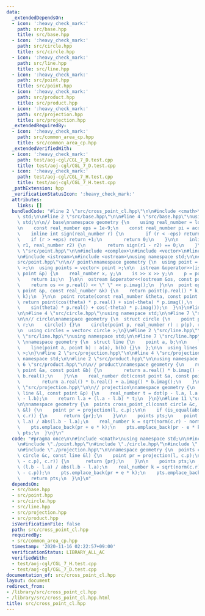 ```yaml
---
data:
  _extendedDependsOn:
  - icon: ':heavy_check_mark:'
    path: src/base.hpp
    title: src/base.hpp
  - icon: ':heavy_check_mark:'
    path: src/circle.hpp
    title: src/circle.hpp
  - icon: ':heavy_check_mark:'
    path: src/line.hpp
    title: src/line.hpp
  - icon: ':heavy_check_mark:'
    path: src/point.hpp
    title: src/point.hpp
  - icon: ':heavy_check_mark:'
    path: src/product.hpp
    title: src/product.hpp
  - icon: ':heavy_check_mark:'
    path: src/projection.hpp
    title: src/projection.hpp
  _extendedRequiredBy:
  - icon: ':heavy_check_mark:'
    path: src/common_area_cp.hpp
    title: src/common_area_cp.hpp
  _extendedVerifiedWith:
  - icon: ':heavy_check_mark:'
    path: test/aoj-cgl/CGL_7_D.test.cpp
    title: test/aoj-cgl/CGL_7_D.test.cpp
  - icon: ':heavy_check_mark:'
    path: test/aoj-cgl/CGL_7_H.test.cpp
    title: test/aoj-cgl/CGL_7_H.test.cpp
  _pathExtension: hpp
  _verificationStatusIcon: ':heavy_check_mark:'
  attributes:
    links: []
  bundledCode: "#line 2 \"src/cross_point_cl.hpp\"\n\n#include <cmath>\nusing namespace\
    \ std;\n\n#line 2 \"src/base.hpp\"\n\n#line 4 \"src/base.hpp\"\nusing namespace\
    \ std;\n\n// base\nnamespace geometry {\n    using real_number = long double;\n\
    \n    const real_number eps = 1e-9;\n    const real_number pi = acos(-1);\n\n\
    \    inline int sign(real_number r) {\n        if (r < -eps) return -1;\n    \
    \    if (r > +eps) return +1;\n        return 0;\n    }\n\n    inline bool is_equal(real_number\
    \ r1, real_number r2) {\n        return sign(r1 - r2) == 0;\n    }\n}\n#line 2\
    \ \"src/point.hpp\"\n\n#include <complex>\n#include <vector>\n#line 6 \"src/point.hpp\"\
    \n#include <istream>\n#include <ostream>\nusing namespace std;\n\n#line 11 \"\
    src/point.hpp\"\n\n// point\nnamespace geometry {\n  using point = complex< real_number\
    \ >;\n  using points = vector< point >;\n\n  istream &operator>>(istream &is,\
    \ point &p) {\n    real_number x, y;\n    is >> x >> y;\n    p = point(x, y);\n\
    \    return is;\n  }\n\n  ostream &operator<<(ostream &os, const point &p) {\n\
    \    return os << p.real() << \" \" << p.imag();\n  }\n\n  point operator*(const\
    \ point &p, const real_number &k) {\n    return point(p.real() * k, p.imag() *\
    \ k);\n  }\n\n  point rotate(const real_number &theta, const point &p) {\n   \
    \ return point(cos(theta) * p.real() + sin(-theta) * p.imag(),\n             \
    \    sin(theta) * p.real() + cos(-theta) * p.imag());\n  }\n}\n#line 2 \"src/circle.hpp\"\
    \n\n#line 4 \"src/circle.hpp\"\nusing namespace std;\n\n#line 7 \"src/circle.hpp\"\
    \n\n// circle\nnamespace geometry {\n  struct circle {\n    point p;\n    real_number\
    \ r;\n    circle() {}\n    circle(point p, real_number r) : p(p), r(r) {}\n  };\n\
    \n  using circles = vector< circle >;\n}\n#line 2 \"src/line.hpp\"\n\n#line 4\
    \ \"src/line.hpp\"\nusing namespace std;\n\n#line 7 \"src/line.hpp\"\n\n// line\
    \ \nnamespace geometry {\n  struct line {\n    point a, b;\n\n    line() = default;\n\
    \    line(point a, point b) : a(a), b(b) {}\n  };\n\n  using lines = vector< line\
    \ >;\n}\n#line 2 \"src/projection.hpp\"\n\n#line 4 \"src/projection.hpp\"\nusing\
    \ namespace std;\n\n#line 2 \"src/product.hpp\"\n\nusing namespace std;\n\n#line\
    \ 6 \"src/product.hpp\"\n\n// product\nnamespace geometry {\n    real_number cross(const\
    \ point &a, const point &b) {\n        return a.real() * b.imag() - a.imag() *\
    \ b.real();\n    }\n\n    real_number dot(const point &a, const point &b) {\n\
    \        return a.real() * b.real() + a.imag() * b.imag();\n    }\n}\n#line 10\
    \ \"src/projection.hpp\"\n\n// projection\nnamespace geometry {\n  point projection(const\
    \ line &l, const point &p) {\n    real_number t = dot(p - l.a, l.a - l.b) / norm(l.a\
    \ - l.b);\n    return l.a + (l.a - l.b) * t;\n  }\n}\n#line 11 \"src/cross_point_cl.hpp\"\
    \n\nnamespace geometry {\n  points cross_point_cl(const circle &c, const line\
    \ &l) {\n    point pr = projection(l, c.p);\n\n    if (is_equal(abs(pr - c.p),\
    \ c.r)) {\n      return {pr};\n    }\n\n    points pts;\n    point e = (l.b -\
    \ l.a) / abs(l.b - l.a);\n    real_number k = sqrt(norm(c.r) - norm(pr - c.p));\n\
    \    pts.emplace_back(pr + e * k);\n    pts.emplace_back(pr - e * k);\n    return\
    \ pts;\n  }\n}\n"
  code: "#pragma once\n\n#include <cmath>\nusing namespace std;\n\n#include \"./base.hpp\"\
    \n#include \"./point.hpp\"\n#include \"./circle.hpp\"\n#include \"./line.hpp\"\
    \n#include \"./projection.hpp\"\n\nnamespace geometry {\n  points cross_point_cl(const\
    \ circle &c, const line &l) {\n    point pr = projection(l, c.p);\n\n    if (is_equal(abs(pr\
    \ - c.p), c.r)) {\n      return {pr};\n    }\n\n    points pts;\n    point e =\
    \ (l.b - l.a) / abs(l.b - l.a);\n    real_number k = sqrt(norm(c.r) - norm(pr\
    \ - c.p));\n    pts.emplace_back(pr + e * k);\n    pts.emplace_back(pr - e * k);\n\
    \    return pts;\n  }\n}\n"
  dependsOn:
  - src/base.hpp
  - src/point.hpp
  - src/circle.hpp
  - src/line.hpp
  - src/projection.hpp
  - src/product.hpp
  isVerificationFile: false
  path: src/cross_point_cl.hpp
  requiredBy:
  - src/common_area_cp.hpp
  timestamp: '2020-11-16 02:22:57+09:00'
  verificationStatus: LIBRARY_ALL_AC
  verifiedWith:
  - test/aoj-cgl/CGL_7_H.test.cpp
  - test/aoj-cgl/CGL_7_D.test.cpp
documentation_of: src/cross_point_cl.hpp
layout: document
redirect_from:
- /library/src/cross_point_cl.hpp
- /library/src/cross_point_cl.hpp.html
title: src/cross_point_cl.hpp
---
```

